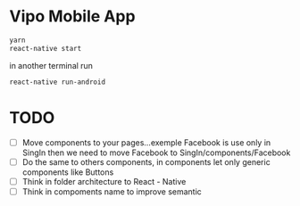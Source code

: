 # Vipo Mobile App

```bash
yarn
react-native start
```
in another terminal run

```bash
react-native run-android
```


# TODO
- [ ] Move components to your pages...exemple Facebook is use only in SingIn then we need to move Facebook to  SingIn/components/Facebook 
- [ ] Do the same to others components, in components let only generic components like Buttons
- [ ] Think in folder architecture to React - Native
- [ ] Think in compoments name to improve semantic